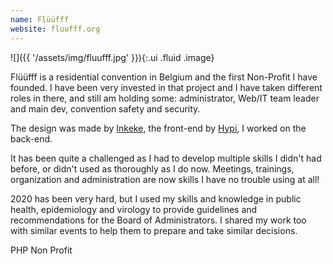 ```yaml
---
name: Flüüfff
website: fluufff.org
---
```

![]({{ '/assets/img/fluufff.jpg' }}){:.ui .fluid .image}

Flüüfff is a residential convention in Belgium and the first Non-Profit I have founded. I have been very invested in that project and I have taken different roles in there, and still am holding some: administrator, Web/IT team leader and main dev, convention safety and security.

The design was made by [Inkeke](https://www.inekedebo.be/latestWork), the front-end by [Hypi](https://twitter.com/HypiTheFox), I worked on the back-end.

It has been quite a challenged as I had to develop multiple skills I didn't had before, or didn't used as thoroughly as I do now. Meetings, trainings, organization and administration are now skills I have no trouble using at all!

2020 has been very hard, but I used my skills and knowledge in public health, epidemiology and virology to provide guidelines and recommendations for the Board of Administrators. I shared my work too with similar events to help them to prepare and take similar decisions.

<span class="ui label blue">
  <i class="php icon"></i>
  PHP
</span>
<span class="ui label">
  <i class="building icon"></i>
  Non Profit
</span>
